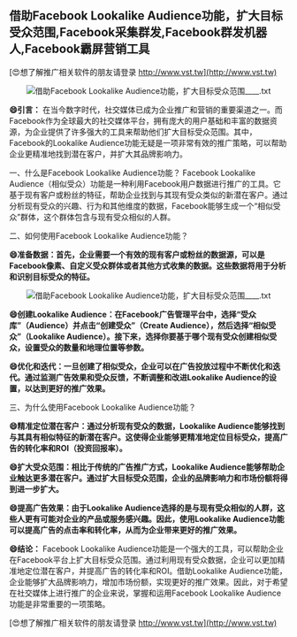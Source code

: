 ## **借助Facebook Lookalike Audience功能，扩大目标受众范围,Facebook采集群发,Facebook群发机器人,Facebook霸屏营销工具**

[😍想了解推广相关软件的朋友请登录 http://www.vst.tw](http://www.vst.tw)

 <center><img src="https://vst.tw/MP4/tuiguang/png/4.png" alt="借助Facebook Lookalike Audience功能，扩大目标受众范围____.txt"></center>

**😄引言：**
在当今数字时代，社交媒体已成为企业推广和营销的重要渠道之一。而Facebook作为全球最大的社交媒体平台，拥有庞大的用户基础和丰富的数据资源，为企业提供了许多强大的工具来帮助他们扩大目标受众范围。其中，Facebook的Lookalike Audience功能无疑是一项非常有效的推广策略，可以帮助企业更精准地找到潜在客户，并扩大其品牌影响力。

一、什么是Facebook Lookalike Audience功能？
Facebook Lookalike Audience（相似受众）功能是一种利用Facebook用户数据进行推广的工具。它基于现有客户或粉丝的特征，帮助企业找到与其现有受众类似的新潜在客户。通过分析现有受众的兴趣、行为和其他维度的数据，Facebook能够生成一个“相似受众”群体，这个群体包含与现有受众相似的人群。

二、如何使用Facebook Lookalike Audience功能？

**😄准备数据：首先，企业需要一个有效的现有客户或粉丝的数据源，可以是Facebook像素、自定义受众群体或者其他方式收集的数据。这些数据将用于分析和识别目标受众的特征。**

 <center><img src="https://vst.tw/MP4/tuiguang/png/5.png" alt="借助Facebook Lookalike Audience功能，扩大目标受众范围____.txt"></center>

**😄创建Lookalike Audience：在Facebook广告管理平台中，选择“受众库”（Audience）并点击“创建受众”（Create Audience），然后选择“相似受众”（Lookalike Audience）。接下来，选择你要基于哪个现有受众创建相似受众，设置受众的数量和地理位置等参数。**

**😄优化和迭代：一旦创建了相似受众，企业可以在广告投放过程中不断优化和迭代。通过监测广告效果和受众反馈，不断调整和改进Lookalike Audience的设置，以达到更好的推广效果。**

三、为什么使用Facebook Lookalike Audience功能？

**😄精准定位潜在客户：通过分析现有受众的数据，Lookalike Audience能够找到与其具有相似特征的新潜在客户。这使得企业能够更精准地定位目标受众，提高广告的转化率和ROI（投资回报率）。**

**😄扩大受众范围：相比于传统的广告推广方式，Lookalike Audience能够帮助企业触达更多潜在客户。通过扩大目标受众范围，企业的品牌影响力和市场份额将得到进一步扩大。**

**😄提高广告效果：由于Lookalike Audience选择的是与现有受众相似的人群，这些人更有可能对企业的产品或服务感兴趣。因此，使用Lookalike Audience功能可以提高广告的点击率和转化率，从而为企业带来更好的推广效果。**

**😄结论：**
Facebook Lookalike Audience功能是一个强大的工具，可以帮助企业在Facebook平台上扩大目标受众范围。通过利用现有受众数据，企业可以更加精准地定位潜在客户，并提高广告的转化率和ROI。借助Lookalike Audience功能，企业能够扩大品牌影响力，增加市场份额，实现更好的推广效果。因此，对于希望在社交媒体上进行推广的企业来说，掌握和运用Facebook Lookalike Audience功能是非常重要的一项策略。

[😍想了解推广相关软件的朋友请登录 http://www.vst.tw](http://www.vst.tw)



